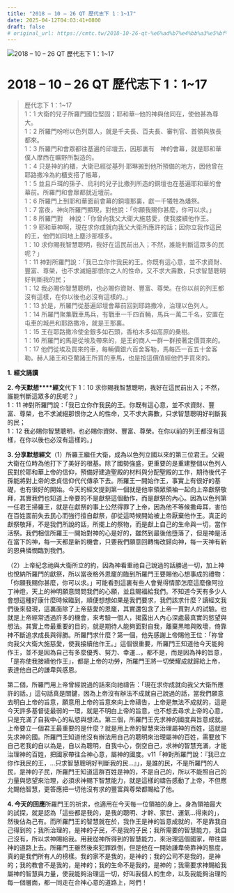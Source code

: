 ```yaml
---
title: "2018 – 10 – 26 QT 歷代志下 1：1~17"
date: 2025-04-12T04:03:41+0800
draft: false
# original_url: https://cmtc.tw/2018-10-26-qt-%e6%ad%b7%e4%bb%a3%e5%bf%97%e4%b8%8b-1%ef%bc%9a117
---
```


![2018 – 10 – 26 QT 歷代志下 1：1\~17](/images/qt.jpg   "2018 – 10 – 26 QT 歷代志下 1：1\~17")

# 2018 – 10 – 26 QT 歷代志下 1：1\~17

> 歷代志下 1：1\~17  
> 1：1 大衛的兒子所羅門國位堅固；耶和華─他的神與他同在，使他甚為尊大。  
> 1：2 所羅門吩咐以色列眾人，就是千夫長、百夫長、審判官、首領與族長都來。  
> 1：3 所羅門和會眾都往基遍的邱壇去，因那裏有　神的會幕，就是耶和華僕人摩西在曠野所製造的。  
> 1：4 只是神的約櫃，大衛已經從基列‧耶琳搬到他所預備的地方，因他曾在耶路撒冷為約櫃支搭了帳幕，  
> 1：5 並且戶珥的孫子、烏利的兒子比撒列所造的銅壇也在基遍耶和華的會幕前。所羅門和會眾都就近壇前。  
> 1：6 所羅門上到耶和華面前會幕的銅壇那裏，獻一千犧牲為燔祭。  
> 1：7 當夜，神向所羅門顯現，對他說：「你願我賜你甚麼，你可以求。」  
> 1：8 所羅門對　神說：「你曾向我父大衛大施慈愛，使我接續他作王。  
> 1：9 耶和華神啊，現在求你成就向我父大衛所應許的話；因你立我作這民的王，他們如同地上塵沙那樣多。  
> 1：10 求你賜我智慧聰明，我好在這民前出入；不然，誰能判斷這眾多的民呢？」  
> 1：11 神對所羅門說：「我已立你作我民的王。你既有這心意，並不求資財、豐富、尊榮，也不求滅絕那恨你之人的性命，又不求大壽數，只求智慧聰明好判斷我的民；  
> 1：12 我必賜你智慧聰明，也必賜你資財、豐富、尊榮。在你以前的列王都沒有這樣，在你以後也必沒有這樣的。」  
> 1：13 於是，所羅門從基遍邱壇會幕前回到耶路撒冷，治理以色列人。  
> 1：14 所羅門聚集戰車馬兵，有戰車一千四百輛，馬兵一萬二千名，安置在屯車的城邑和耶路撒冷，就是王那裏。  
> 1：15 王在耶路撒冷使金銀多如石頭，香柏木多如高原的桑樹。  
> 1：16 所羅門的馬是從埃及帶來的，是王的商人一群一群按著定價買來的。  
> 1：17 他們從埃及買來的車，每輛價銀六百舍客勒，馬每匹一百五十舍客勒。赫人諸王和亞蘭諸王所買的車馬，也是按這價值經他們手買來的。

**1.** **經文誦讀**

**2. 今天默想****經文**代下 1：10 求你賜我智慧聰明，我好在這民前出入；不然，誰能判斷這眾多的民呢？」  
1：11 神對所羅門說：「我已立你作我民的王。你既有這心意，並不求資財、豐富、尊榮，也不求滅絕那恨你之人的性命，又不求大壽數，只求智慧聰明好判斷我的民；  
1：12 我必賜你智慧聰明，也必賜你資財、豐富、尊榮。在你以前的列王都沒有這樣，在你以後也必沒有這樣的。」

**3. 分享默想經文**（1）所羅王繼任大衛，成為以色列立國以來的第三位君王。父親大衛在位時為他打下了美好的根基。除了國勢強盛，更重要的是重建整個以色列人民對於耶和華上帝的信仰，預備好建造聖殿的材料與分配聖殿的工作，期待後代子孫能將對上帝的忠貞信仰代代傳承下去。所羅王一開始作王，事實上有很好的基礎，也有很好的開始。今天的經文提到第一個就是他率領眾領袖一起向上帝獻祭敬拜，其實我們也知道上帝要的不是獻祭這個動作，而是獻祭的內心。因為以色列第一任君王掃羅王，就是在獻祭的事上公然得罪了上帝，因為他不等候撒母耳，害怕在百姓面前失去民心而強行擅自獻祭，卻從這時候開始被上帝厭棄他作王。真正的獻祭敬拜，不是我們所說的話，所擺上的祭物，而是獻上自己的生命與一切，當作活祭。我們相信所羅王一開始對神的心是好的，雖然到最後他墮落了，但是神是活在當下的神，每一天都是新的機會，只要我們願意回轉悔改歸向神，每一天神有新的恩典憐憫臨到我們。

（2）上帝紀念祂與大衛所立的約，因為神看重祂自己說過的話勝過一切，加上神也悅納所羅門的獻祭，所以當夜格外恩竉的臨到所羅門王要賜他心想事成的禮物：「你願我賜你甚麼，你可以求。」可能看到這裏有些人會覺得情節怎麼這麼像阿拉丁神燈，天上的神明願意問問我們的心願，並且賜福給我們。不知道今天有多少人會想這種好康什麼時候臨到，順便想想如果是我們要求，我們該求什麼？讀經文我們後來發現，這裏面除了上帝慈愛的恩竉，其實還包含了上帝一貫對人的試驗。也就是上帝經常透過許多的機會，來考驗一個人，揭露出人內心深處最真實的慾望與想法。其實上帝最重要的目的，就是期待人能夠面對自我，離棄黑暗與敗壞，倚靠神不斷追求成長與得勝。所羅門求什麼？第一個，他先感謝上帝賜他王位：「祢曾向我父大衛大施慈愛，使我接續他作王。」這個很重要，所羅門王知道他今天能夠作王，並不是因為自己有多麼優秀、努力、幸運…，都不是，而是因為神的旨意，「是祢使我接續他作王」，都是上帝的功勞，所羅門王將一切榮耀成就歸給上帝，表達他自己的謙卑與感恩。

第二個，所羅門用上帝曾經說過的話來向祂禱告：「現在求你成就向我父大衛所應許的話。」這句話真是關鍵，因為上帝沒有辦法不成就自己說過的話，當我們願意去明白上帝的旨意，願意用上帝的旨意來向上帝禱告，上帝是無法不成就的，這是今天許多基督徒最弱的一環，就是不明白上帝的旨意，也不想去尋求上帝的心意，只是充滿了自我中心的私慾與想法。第三個，所羅門王先求神的國度與旨意成就。上帝要立一個君王最重要的是什麼？就是用上帝的智慧來治理屬神的百姓，這就是先求神的國。所羅門王知道他沒有辦法用自己的聰明來治理屬神的百姓，需要放下自己老我的自以為是，自以為聰明，自我中心，倒空自己，求神的智慧充滿，才能治理神的百姓，把國家帶往合神心意，屬神的國度。v11「神對所羅門說：『我已立你作我民的王，…只求智慧聰明好判斷我的民…』」，是誰的民，不是所羅門的人民，是神的子民，所羅門王知道這群百姓是神的，不是自己的，所以不能照自己的力量與慾望來治理，必須求神賜下智慧能力，就是這樣的禱告感動了上帝，不但應允賜他智慧，更答應把一切他沒有求的豐富與尊榮都賜給了他。

**4. 今天的回應**所羅門王的祈求，也適用在今天每一位領袖的身上。身為領袖最大的試探，就是認為「這些都是我的，是我的聰明、才幹、家世、運氣…得來的」，然後佔為己有。而所羅門王的智慧就在於，我作王是神的旨意成就的，不是靠我自己得到的；我所治理的，是神的子民，不是我的子民；我所需要的智慧能力，我自己沒有，所以求神賜給我。用我從神所得到的智慧能力，來治理這個國家，帶往屬神的道路上去。所羅門王雖然後來犯罪跌倒，但是他在一開始謙卑倚靠神的態度，真的是我們所有人的榜樣。我的家不是我的，是神的；我的公司不是我的，是神的；我的教會不是我的，是神的；我的生命不是我的，是神的；我需要求神賜給我屬神的智慧與力量，使我能夠治理這一切，好叫我個人的生命，以及我能夠治理的每一個層面，都一同走在合神心意的道路上，阿們！
